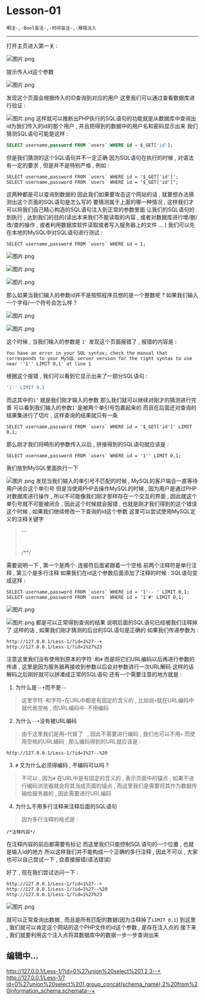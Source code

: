 # Lesson-01
```
明注-,-Bool盲注-,-时间盲注-,-报错注入
```

---
打开主页进入第一关 : 

![图片.png](http://upload-images.jianshu.io/upload_images/2355077-4fb127751bf85e39.png?imageMogr2/auto-orient/strip%7CimageView2/2/w/1240)

提示传入id这个参数

![图片.png](http://upload-images.jianshu.io/upload_images/2355077-b4dda3aaff925d7b.png?imageMogr2/auto-orient/strip%7CimageView2/2/w/1240)

发现这个页面会根据传入的ID查询到对应的用户
这里我们可以通过查看数据库进行验证 : 

![图片.png](http://upload-images.jianshu.io/upload_images/2355077-8bc323ff0d75e3c6.png?imageMogr2/auto-orient/strip%7CimageView2/2/w/1240)
这样就可以推断出PHP执行的SQL语句的功能就是从数据库中查询出id为我们传入的id的那个用户 , 并且把得到的数据中的用户名和密码显示出来
我们猜测SQL语句可能是这样 : 
```SQL
SELECT username,password FROM `users` WHERE id = $_GET['id'];
```
但是我们猜测的这个SQL语句并不一定正确
因为SQL语句在执行的时候 , 对语法有一定的要求 , 但是并不是特别严格 , 例如 : 
```
SELECT username,password FROM `users` WHERE id = '$_GET['id']';
SELECT username,password FROM `users` WHERE id = "$_GET['id']";
```
这两种都是可以查询到数据的
因此我们如果要攻击这个网站的话 , 就要想办法猜测出这个页面的SQL语句是怎么写的
要猜测属于上面的哪一种情况 , 这样我们才可以将我们自己精心构造的SQL语句注入到正常的参数里面
让我们的SQL语句的到执行 , 达到我们的目的(读出本来我们不能读取的内容 , 或者对数据库进行增/删/改/查的操作 , 或者利用数据库软件读取或者写入服务器上的文件 ... )
我们可以先在本地的MySQL中对SQL语句进行测试 : 
```
SELECT username,password FROM `users` WHERE id = 1;
```


![图片.png](http://upload-images.jianshu.io/upload_images/2355077-494046fbda32332a.png?imageMogr2/auto-orient/strip%7CimageView2/2/w/1240)

![图片.png](http://upload-images.jianshu.io/upload_images/2355077-55f6c5d096cc27ab.png?imageMogr2/auto-orient/strip%7CimageView2/2/w/1240)

![图片.png](http://upload-images.jianshu.io/upload_images/2355077-0070253fa69d57b0.png?imageMogr2/auto-orient/strip%7CimageView2/2/w/1240)

那么如果当我们输入的参数id并不是按照程序员想的是一个整数呢 ?
如果我们输入一个字母/一个符号会怎么样 ?

![图片.png](http://upload-images.jianshu.io/upload_images/2355077-2a5a8fc68211f6d6.png?imageMogr2/auto-orient/strip%7CimageView2/2/w/1240)

![图片.png](http://upload-images.jianshu.io/upload_images/2355077-9b173663d2401fbd.png?imageMogr2/auto-orient/strip%7CimageView2/2/w/1240)

这个时候 , 当我们输入的参数是 `1'`
发现这个页面报错了 , 报错的内容是 : 
```
You have an error in your SQL syntax; check the manual that corresponds to your MySQL server version for the right syntax to use near ''1'' LIMIT 0,1' at line 1
```
根据这个报错 , 我们可以看到它显示出来了一部分SQL语句 : 
```SQL
'1'' LIMIT 0,1
```
而这其中的`1’`
就是我们刚才输入的参数
那么我们就可以继续对刚才的猜测进行完善
可以看到我们输入的参数`1'`是被两个单引号包裹起来的
而且在后面还对查询的结果集进行了切片 , 这样查询的结果就只有一条
```
SELECT username,password FROM `users` WHERE id = '$_GET['id']' LIMIT 0,1;
```
那么刚才我们将畸形的参数传入以后 , 拼接得到的SQL语句就应该是 : 
```
SELECT username,password FROM `users` WHERE id = '1'' LIMIT 0,1;
```
我们放到MySQL里面执行一下

![图片.png](http://upload-images.jianshu.io/upload_images/2355077-28cc1b6274cbf972.png?imageMogr2/auto-orient/strip%7CimageView2/2/w/1240)
发现当我们输入的单引号不匹配的时候 , MySQL的客户端会一直等待用户闭合这个单引号
但是当使用PHP去操作MySQL的时候 , 因为用户是通过PHP对数据库进行操作 , 所以不可能像我们刚才那样存在一个交互的界面 , 因此就这个单引号就不可能被闭合 , 因此这个时候就会报错 , 也就是刚才我们得到的这个错误
这个时候 , 如果我们继续修改一下查询的id这个参数
这里可以尝试使用MySQL定义的注释关键字
> -- 
> #
> /**/

需要说明一下 , 第一个是两个`-`连接符后面紧跟着一个空格
前两个注释符是单行注释 , 第三个是多行注释
如果我们在id这个参数后面添加了注释的时候 : 
SQL语句变成这样 : 
```
SELECT username,password FROM `users` WHERE id = '1'-- ' LIMIT 0,1;
SELECT username,password FROM `users` WHERE id = '1'#' LIMIT 0,1;
```

![图片.png](http://upload-images.jianshu.io/upload_images/2355077-4eaf2fbd2e2a6cbb.png?imageMogr2/auto-orient/strip%7CimageView2/2/w/1240)

![图片.png](http://upload-images.jianshu.io/upload_images/2355077-4994be37fec858c1.png?imageMogr2/auto-orient/strip%7CimageView2/2/w/1240)
都是可以正常得到查询的结果
说明后面的SQL语句已经被我们注释掉了
这样的话 , 如果我们刚才猜测的后台的SQL语句是正确的
如果我们传递参数为 : 
```
http://127.0.0.1/Less-1/?id=1%27--+
http://127.0.0.1/Less-1/?id=1%27%23
```
注意这里我们没有使用到原本的字符`'`和`#`
而是将它们URL编码以后再进行参数的传递 , 这里是因为服务器再接收到参数以后会对参数进行一次URL解码
这样的话解码之后刚好就可以拼凑成正常的SQL语句
还有一个需要注意的地方就是 : 
1. 为什么是`--+`而不是`-- `
> 这里字符`-`和字符`+`在URL中都是有固定的含义的 , 比如说`+`就在URL编码中就代表空格 , 而URL编码中`-`不用编码
2. 为什么`--+`没有被URL编码
> 由于这里我们是用`+`代替了` ` , 因此不需要进行编码 , 我们也可以不用`+` 而使用空格的URL编码 , 那么编码得到的URL就应该是 : 
```
http://127.0.0.1/Less-1/?id=1%27--%20
```
3. `#` 又为什么必须得编码 , 不编码可以吗 ? 
> 不可以 , 因为`#` 在URL中是有固定的含义的 , 表示页面中的锚点 , 如果不进行编码浏览器就会将其当成页面的锚点 , 而这里我们是需要将其作为数据传输给服务器的 , 因此需要进行URL编码
4. 为什么不用多行注释来注释后面的SQL语句
> 因为多行注释的格式是 : 
```
/*注释内容*/
```
在注释内容的前后都需要有标记
而这里我们只能控制SQL语句的一个位置 , 也就是输入id的地方
所以这样我们并不能构成一个正确的多行注释 , 因此不可以 , 大家也可以自己尝试一下 , 会直接报错(语法错误)

好了 , 现在我们尝试访问一下 : 
```
http://127.0.0.1/Less-1/?id=1%27--+
http://127.0.0.1/Less-1/?id=1%27--%20
http://127.0.0.1/Less-1/?id=1%27%23
```

![图片.png](http://upload-images.jianshu.io/upload_images/2355077-ebe0e9f84350bc00.png?imageMogr2/auto-orient/strip%7CimageView2/2/w/1240)

就可以正常查询出数据 , 而且是所有匹配的数据(因为注释掉了`LIMIT 0,1`)
到这里 , 我们就可以肯定这个网站的这个PHP文件的id这个参数 , 是存在注入点的
接下来 , 我们就要利用这个注入点将其数据库中的数据一步一步查询出来

编辑中...
-----------

http://127.0.0.1/Less-1/?id=0%27union%20select%201,2,3--+
http://127.0.0.1/Less-1/?id=0%27union%20select%201,group_concat(schema_name),2%20from%20information_schema.schemata--+
